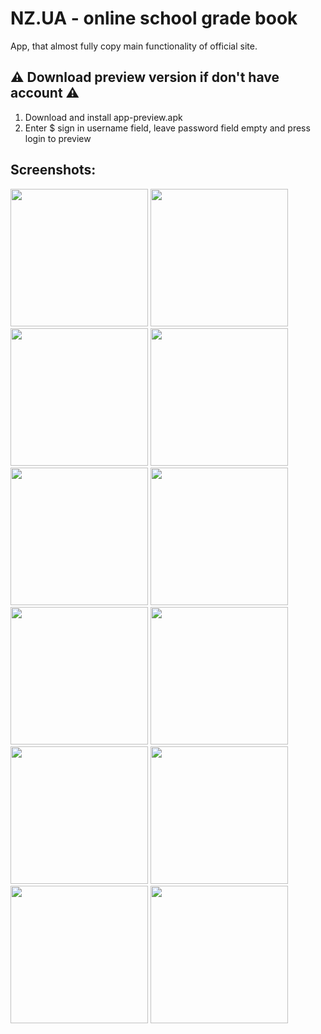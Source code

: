 # NZ.UA - online school grade book

App, that almost fully copy main functionality of official site.
## ⚠️ Download preview version if don't have account ⚠️
1. Download and install app-preview.apk
2. Enter $ sign in username field, leave password field empty and press login to preview

## Screenshots: 
<p float="left">
<image width="220px" object-fit="cover" src="https://user-images.githubusercontent.com/61709763/233857057-aa57cd1a-1d56-4e0d-a5b8-8e88ba570840.png"/>
<image width="220px" object-fit="cover" src="https://user-images.githubusercontent.com/61709763/233857860-5f142d97-c439-4313-af0c-98e9d55edebc.png"/>
<image width="220px" object-fit="cover" src="https://user-images.githubusercontent.com/61709763/233857359-0b170fd8-000d-4df2-a680-8d3f41f93178.png"/>
<image width="220px" object-fit="cover" src="https://user-images.githubusercontent.com/61709763/233857385-5a83818d-4429-4bbe-a274-2c7a5f544e59.png"/>
<image width="220px" object-fit="cover" src="https://user-images.githubusercontent.com/61709763/233857458-3b3d588a-540f-4a2c-8dca-2a3661149b00.png"/>
<image width="220px" object-fit="cover" src="https://user-images.githubusercontent.com/61709763/233857488-2e9f2f8a-e229-417f-a233-cf25d6832aca.png"/>
<image width="220px" object-fit="cover" src="https://user-images.githubusercontent.com/61709763/233857385-5a83818d-4429-4bbe-a274-2c7a5f544e59.png"/>
<image width="220px" object-fit="cover" src="https://user-images.githubusercontent.com/61709763/233857560-58e1d375-9007-4014-b3c2-ffec86057f0f.png"/>
<image width="220px" object-fit="cover" src="https://user-images.githubusercontent.com/61709763/233857579-6a3aa8b1-508e-4713-9c38-73f1a4823030.png"/>
<image width="220px" object-fit="cover" src="https://user-images.githubusercontent.com/61709763/233858052-4afc35bb-4a61-49b5-b5d3-677050cd3b68.png"/>
<image width="220px" object-fit="cover" src="https://user-images.githubusercontent.com/61709763/233857690-f4cc420b-75b5-41de-87f2-c4ae5a8af516.png"/>
<image width="220px" object-fit="cover" src="https://user-images.githubusercontent.com/61709763/233857830-d7620e47-33ee-43ea-8150-609f28b5c519.png"/>
<p/>
